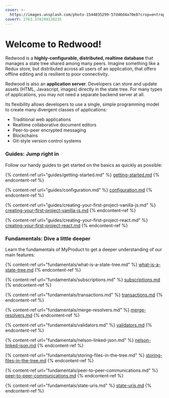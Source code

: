 ```yaml
---
cover: >-
  https://images.unsplash.com/photo-1544035299-57d46d4a70e8?crop=entropy&cs=srgb&fm=jpg&ixid=MnwxOTcwMjR8MHwxfHNlYXJjaHw1fHxyZWR3b29kfGVufDB8fHx8MTY0NzQ3MDI3MQ&ixlib=rb-1.2.1&q=85
coverY: 2763.378299120235
---
```


# Welcome to Redwood!

Redwood is a **highly-configurable, distributed, realtime database** that manages a state tree shared among many peers. Imagine something like a Redux store, but distributed across all users of an application, that offers offline editing and is resilient to poor connectivity.

Redwood is also an **application server**. Developers can store and update assets (HTML, Javascript, images) directly in the state tree. For many types of applications, you may not need a separate backend server at all.

Its flexibility allows developers to use a single, simple programming model to create many divergent classes of applications:

* Traditional web applications
* Realtime collaborative document editors
* Peer-to-peer encrypted messaging
* Blockchains
* Git-style version control systems

### Guides: Jump right in

Follow our handy guides to get started on the basics as quickly as possible:

{% content-ref url="guides/getting-started.md" %}
[getting-started.md](guides/getting-started.md)
{% endcontent-ref %}

{% content-ref url="guides/configuration.md" %}
[configuration.md](guides/configuration.md)
{% endcontent-ref %}

{% content-ref url="guides/creating-your-first-project-vanilla-js.md" %}
[creating-your-first-project-vanilla-js.md](guides/creating-your-first-project-vanilla-js.md)
{% endcontent-ref %}

{% content-ref url="guides/creating-your-first-project-react.md" %}
[creating-your-first-project-react.md](guides/creating-your-first-project-react.md)
{% endcontent-ref %}

### Fundamentals: Dive a little deeper

Learn the fundamentals of MyProduct to get a deeper understanding of our main features:

{% content-ref url="fundamentals/what-is-a-state-tree.md" %}
[what-is-a-state-tree.md](fundamentals/what-is-a-state-tree.md)
{% endcontent-ref %}

{% content-ref url="fundamentals/subscriptions.md" %}
[subscriptions.md](fundamentals/subscriptions.md)
{% endcontent-ref %}

{% content-ref url="fundamentals/transactions.md" %}
[transactions.md](fundamentals/transactions.md)
{% endcontent-ref %}

{% content-ref url="fundamentals/merge-resolvers.md" %}
[merge-resolvers.md](fundamentals/merge-resolvers.md)
{% endcontent-ref %}

{% content-ref url="fundamentals/validators.md" %}
[validators.md](fundamentals/validators.md)
{% endcontent-ref %}

{% content-ref url="fundamentals/nelson-linked-json.md" %}
[nelson-linked-json.md](fundamentals/nelson-linked-json.md)
{% endcontent-ref %}

{% content-ref url="fundamentals/storing-files-in-the-tree.md" %}
[storing-files-in-the-tree.md](fundamentals/storing-files-in-the-tree.md)
{% endcontent-ref %}

{% content-ref url="fundamentals/peer-to-peer-communications.md" %}
[peer-to-peer-communications.md](fundamentals/peer-to-peer-communications.md)
{% endcontent-ref %}

{% content-ref url="fundamentals/state-uris.md" %}
[state-uris.md](fundamentals/state-uris.md)
{% endcontent-ref %}
